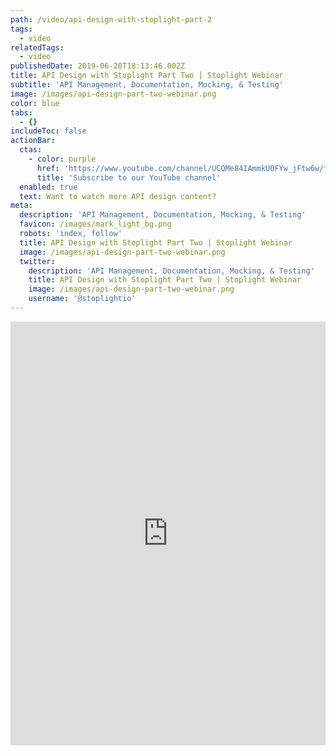 ```yaml
---
path: /video/api-design-with-stoplight-part-2
tags:
  - video
relatedTags:
  - video
publishedDate: 2019-06-20T18:13:46.002Z
title: API Design with Stoplight Part Two | Stoplight Webinar
subtitle: 'API Management, Documentation, Mocking, & Testing'
image: /images/api-design-part-two-webinar.png
color: blue
tabs:
  - {}
includeToc: false
actionBar:
  ctas:
    - color: purple
      href: 'https://www.youtube.com/channel/UCQMe84IAmmkU0FYw_jFtw6w/featured'
      title: 'Subscribe to our YouTube channel'
  enabled: true
  text: Want to watch more API design content?
meta:
  description: 'API Management, Documentation, Mocking, & Testing'
  favicon: /images/mark_light_bg.png
  robots: 'index, follow'
  title: API Design with Stoplight Part Two | Stoplight Webinar
  image: /images/api-design-part-two-webinar.png
  twitter:
    description: 'API Management, Documentation, Mocking, & Testing'
    title: API Design with Stoplight Part Two | Stoplight Webinar
    image: /images/api-design-part-two-webinar.png
    username: '@stoplightio'
---
```


<style>.markdown-body { max-width: 100% !important; } </style>

<iframe width="100%" height="678" src="https://www.youtube.com/embed/Y8gQydMgxY4" frameborder="0" allow="accelerometer; autoplay; encrypted-media; gyroscope; picture-in-picture" allowfullscreen></iframe>
